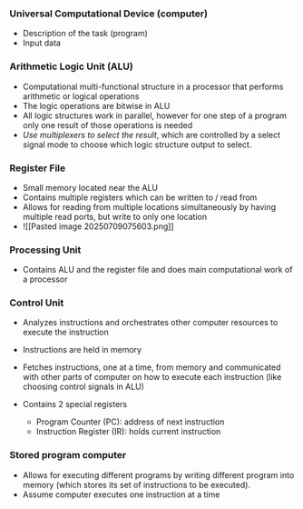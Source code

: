 ### Universal Computational Device (computer)
- Description of the task (program)
- Input data 

### Arithmetic Logic Unit (ALU)
- Computational multi-functional structure in a processor that performs arithmetic or logical operations
- The logic operations are bitwise in ALU 
- All logic structures work in parallel, however for one step of a program only one result of those operations is needed
- *Use multiplexers to select the result*, which are controlled by a select signal mode to choose which logic structure output to select.


### Register File
- Small memory located near the ALU
- Contains multiple registers which can be written to / read from
- Allows for reading from multiple locations simultaneously by having multiple read ports, but write to only one location 
- ![[Pasted image 20250709075603.png]]

### Processing Unit
- Contains ALU and the register file and does main computational work of a processor

### Control Unit
- Analyzes instructions and orchestrates other computer resources to execute the instruction
- Instructions are held in memory
- Fetches instructions, one at a time, from memory and communicated with other parts of computer on how to execute each instruction (like choosing control signals in ALU)

- Contains 2 special registers
	- Program Counter (PC): address of next instruction 
	- Instruction Register (IR): holds current instruction

### Stored program computer
- Allows for executing different programs by writing different program into memory (which stores its set of instructions to be executed).
- Assume computer executes one instruction at a time